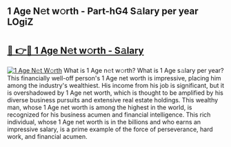 ## 1 Age N𝚎t w𝚘rth - Part-hG4 S𝚊lary per year LOgiZ

# <h2><a href="http://gc3xesg.nevu.top/?p=1+Age">🔗 👉🔴 1 Age N𝚎t w𝚘rth - S𝚊lary</a></h2>

[![1 Age N𝚎t W𝚘rth](https://i.imgur.com/Oavwk0R.jpeg)](http://gc3xesg.nevu.top/?p=1+Age)
What is 1 Age n𝚎t w𝚘rth? What is 1 Age s𝚊lary per year?
This financially well-off person's 1 Age net worth is impressive, placing him among the industry's wealthiest. His income from his job is significant, but it is overshadowed by 1 Age net worth, which is thought to be amplified by his diverse business pursuits and extensive real estate holdings. This wealthy man, whose 1 Age net worth is among the highest in the world, is recognized for his business acumen and financial intelligence. This rich individual, whose 1 Age net worth is in the billions and who earns an impressive salary, is a prime example of the force of perseverance, hard work, and financial acumen.
